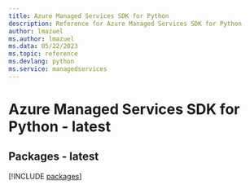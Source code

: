 ```yaml
---
title: Azure Managed Services SDK for Python
description: Reference for Azure Managed Services SDK for Python
author: lmazuel
ms.author: lmazuel
ms.data: 05/22/2023
ms.topic: reference
ms.devlang: python
ms.service: managedservices
---
```

# Azure Managed Services SDK for Python - latest
## Packages - latest
[!INCLUDE [packages](managed-services-index.md)]